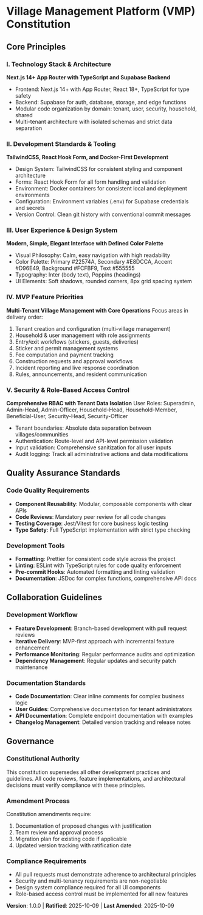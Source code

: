 # Village Management Platform (VMP) Constitution

## Core Principles

### I. Technology Stack & Architecture
**Next.js 14+ App Router with TypeScript and Supabase Backend**
- Frontend: Next.js 14+ with App Router, React 18+, TypeScript for type safety
- Backend: Supabase for auth, database, storage, and edge functions
- Modular code organization by domain: tenant, user, security, household, shared
- Multi-tenant architecture with isolated schemas and strict data separation

### II. Development Standards & Tooling
**TailwindCSS, React Hook Form, and Docker-First Development**
- Design System: TailwindCSS for consistent styling and component architecture
- Forms: React Hook Form for all form handling and validation
- Environment: Docker containers for consistent local and deployment environments
- Configuration: Environment variables (.env) for Supabase credentials and secrets
- Version Control: Clean git history with conventional commit messages

### III. User Experience & Design System
**Modern, Simple, Elegant Interface with Defined Color Palette**
- Visual Philosophy: Calm, easy navigation with high readability
- Color Palette: Primary #22574A, Secondary #E8DCCA, Accent #D96E49, Background #FCFBF9, Text #555555
- Typography: Inter (body text), Poppins (headings)
- UI Elements: Soft shadows, rounded corners, 8px grid spacing system

### IV. MVP Feature Priorities
**Multi-Tenant Village Management with Core Operations**
Focus areas in delivery order:
1. Tenant creation and configuration (multi-village management)
2. Household & user management with role assignments
3. Entry/exit workflows (stickers, guests, deliveries)
4. Sticker and permit management systems
5. Fee computation and payment tracking
6. Construction requests and approval workflows
7. Incident reporting and live response coordination
8. Rules, announcements, and resident communication

### V. Security & Role-Based Access Control
**Comprehensive RBAC with Tenant Data Isolation**
User Roles: Superadmin, Admin-Head, Admin-Officer, Household-Head, Household-Member, Beneficial-User, Security-Head, Security-Officer
- Tenant boundaries: Absolute data separation between villages/communities
- Authentication: Route-level and API-level permission validation
- Input validation: Comprehensive sanitization for all user inputs
- Audit logging: Track all administrative actions and data modifications

## Quality Assurance Standards

### Code Quality Requirements
- **Component Reusability**: Modular, composable components with clear APIs
- **Code Reviews**: Mandatory peer review for all code changes
- **Testing Coverage**: Jest/Vitest for core business logic testing
- **Type Safety**: Full TypeScript implementation with strict type checking

### Development Tools
- **Formatting**: Prettier for consistent code style across the project
- **Linting**: ESLint with TypeScript rules for code quality enforcement
- **Pre-commit Hooks**: Automated formatting and linting validation
- **Documentation**: JSDoc for complex functions, comprehensive API docs

## Collaboration Guidelines

### Development Workflow
- **Feature Development**: Branch-based development with pull request reviews
- **Iterative Delivery**: MVP-first approach with incremental feature enhancement
- **Performance Monitoring**: Regular performance audits and optimization
- **Dependency Management**: Regular updates and security patch maintenance

### Documentation Standards
- **Code Documentation**: Clear inline comments for complex business logic
- **User Guides**: Comprehensive documentation for tenant administrators
- **API Documentation**: Complete endpoint documentation with examples
- **Changelog Management**: Detailed version tracking and release notes

## Governance

### Constitutional Authority
This constitution supersedes all other development practices and guidelines. All code reviews, feature implementations, and architectural decisions must verify compliance with these principles.

### Amendment Process
Constitution amendments require:
1. Documentation of proposed changes with justification
2. Team review and approval process
3. Migration plan for existing code if applicable
4. Updated version tracking with ratification date

### Compliance Requirements
- All pull requests must demonstrate adherence to architectural principles
- Security and multi-tenancy requirements are non-negotiable
- Design system compliance required for all UI components
- Role-based access control must be implemented for all new features

**Version**: 1.0.0 | **Ratified**: 2025-10-09 | **Last Amended**: 2025-10-09